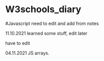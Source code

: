 # W3schools_diary

#Javascript
need to edit and add from notes


11.10.2021 learned some stuff, edit later
  

have to edit


04.11.2021 JS arrays.
